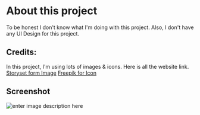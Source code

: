 
# About this project

To be honest I don't know what I'm doing with this project. Also, I don't have any UI Design for this project.

  

## Credits:
In this project, I'm using lots of images & icons. Here is all the website link.
[Storyset form Image](https://storyset.com/)
[Freepik for Icon](https://www.freepik.com)

## Screenshot
![enter image description here](assets/readme/1.jpge)
